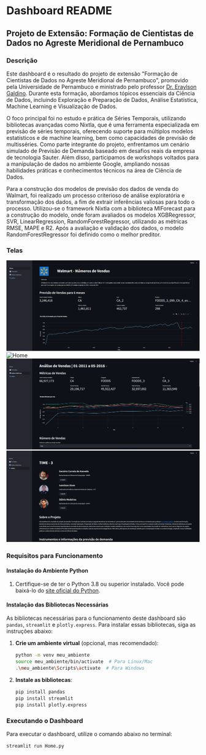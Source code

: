 # Dashboard README

## Projeto de Extensão: Formação de Cientistas de Dados no Agreste Meridional de Pernambuco

### Descrição
Este dashboard é o resultado do projeto de extensão "Formação de Cientistas de Dados no Agreste Meridional de Pernambuco", promovido pela Universidade de Pernambuco e ministrado pelo professor [Dr. Eraylson Galdino](https://www.linkedin.com/in/eraylson/). Durante esta formação, abordamos tópicos essenciais da Ciência de Dados, incluindo Exploração e Preparação de Dados, Análise Estatística, Machine Learning e Visualização de Dados.

O foco principal foi no estudo e prática de Séries Temporais, utilizando bibliotecas avançadas como Nixtla, que é uma ferramenta especializada em previsão de séries temporais, oferecendo suporte para múltiplos modelos estatísticos e de machine learning, bem como capacidades de previsão de multisséries. Como parte integrante do projeto, enfrentamos um cenário simulado de Previsão de Demanda baseado em desafios reais da empresa de tecnologia Sauter. Além disso, participamos de workshops voltados para a manipulação de dados no ambiente Google, ampliando nossas habilidades práticas e conhecimentos técnicos na área de Ciência de Dados.

Para a construção dos modelos de previsão dos dados de venda do Walmart, foi realizado um processo criterioso de análise exploratória e transformação dos dados, a fim de extrair inferências valiosas para todo o processo. Utilizou-se o framework Nixtla com a biblioteca MlForecast para a construção do modelo, onde foram avaliados os modelos XGBRegressor, SVR, LinearRegression, RandomForestRegressor, utilizando as métricas RMSE, MAPE e R2. Após a avaliação e validação dos dados, o modelo RandomForestRegressor foi definido como o melhor preditor.

### Telas

![Home](img/Home.png)
![Home](img/Previsões.png)
![Home](img/Dados.png)
![Home](img/sobre.png)


### Requisitos para Funcionamento

#### Instalação do Ambiente Python
1. Certifique-se de ter o Python 3.8 ou superior instalado. Você pode baixá-lo do [site oficial do Python](https://www.python.org/downloads/).

#### Instalação das Bibliotecas Necessárias
As bibliotecas necessárias para o funcionamento deste dashboard são `pandas`, `streamlit` e `plotly.express`. Para instalar essas bibliotecas, siga as instruções abaixo:

1. **Crie um ambiente virtual** (opcional, mas recomendado):
    ```bash
    python -m venv meu_ambiente
    source meu_ambiente/bin/activate  # Para Linux/Mac
    .\meu_ambiente\Scripts\activate  # Para Windows
    ```

2. **Instale as bibliotecas**:
    ```bash
    pip install pandas
    pip install streamlit
    pip install plotly.express
   ```

### Executando o Dashboard
Para executar o dashboard, utilize o comando abaixo no terminal:
```bash
streamlit run Home.py
